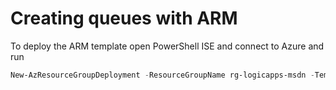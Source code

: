 # Creating queues with ARM
To deploy the ARM template open PowerShell ISE and connect to Azure and run


```PowerShell
New-AzResourceGroupDeployment -ResourceGroupName rg-logicapps-msdn -TemplateFile azuredeploy.servicebusqueues.json